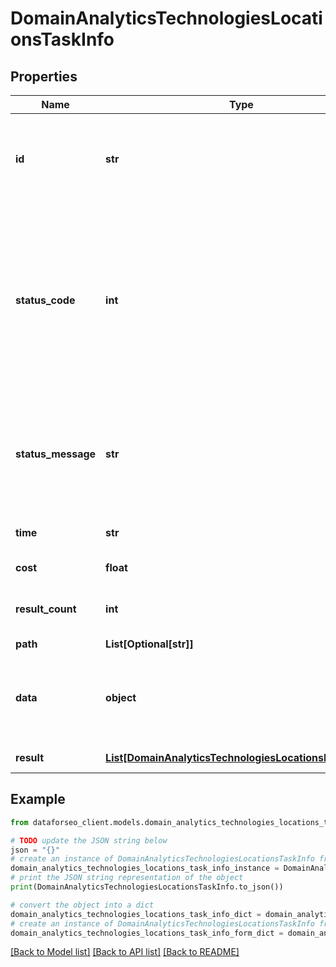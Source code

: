# DomainAnalyticsTechnologiesLocationsTaskInfo


## Properties

Name | Type | Description | Notes
------------ | ------------- | ------------- | -------------
**id** | **str** | task identifier unique task identifier in our system in the UUID format | [optional] 
**status_code** | **int** | status code of the task generated by DataForSEO, can be within the following range: 10000-60000 you can find the full list of the response codes here | [optional] 
**status_message** | **str** | informational message of the task you can find the full list of general informational messages here | [optional] 
**time** | **str** | execution time, seconds | [optional] 
**cost** | **float** | total tasks cost, USD | [optional] 
**result_count** | **int** | number of elements in the result array | [optional] 
**path** | **List[Optional[str]]** | URL path | [optional] 
**data** | **object** | contains the same parameters that you specified in the POST request | [optional] 
**result** | [**List[DomainAnalyticsTechnologiesLocationsResultInfo]**](DomainAnalyticsTechnologiesLocationsResultInfo.md) | array of results | [optional] 

## Example

```python
from dataforseo_client.models.domain_analytics_technologies_locations_task_info import DomainAnalyticsTechnologiesLocationsTaskInfo

# TODO update the JSON string below
json = "{}"
# create an instance of DomainAnalyticsTechnologiesLocationsTaskInfo from a JSON string
domain_analytics_technologies_locations_task_info_instance = DomainAnalyticsTechnologiesLocationsTaskInfo.from_json(json)
# print the JSON string representation of the object
print(DomainAnalyticsTechnologiesLocationsTaskInfo.to_json())

# convert the object into a dict
domain_analytics_technologies_locations_task_info_dict = domain_analytics_technologies_locations_task_info_instance.to_dict()
# create an instance of DomainAnalyticsTechnologiesLocationsTaskInfo from a dict
domain_analytics_technologies_locations_task_info_form_dict = domain_analytics_technologies_locations_task_info.from_dict(domain_analytics_technologies_locations_task_info_dict)
```
[[Back to Model list]](../README.md#documentation-for-models) [[Back to API list]](../README.md#documentation-for-api-endpoints) [[Back to README]](../README.md)


